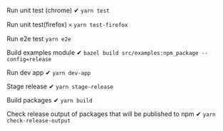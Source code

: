 Run unit test (chrome) ✔︎
`yarn test`

Run unit test(firefox) 𐄂
`yarn test-firefox`

Run e2e test
`yarn e2e`

Build examples module ✔︎
`bazel build src/examples:npm_package --config=release`

Run dev app ✔︎
`yarn dev-app`

Stage release ✔︎
`yarn stage-release`

Build packages ✔︎
`yarn build`

Check release output of packages that will be published to npm ✔︎
`yarn check-release-output`
